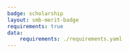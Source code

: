 ```yaml
---
badge: scholarship
layout: smb-merit-badge
requirements: true
data:
    requirements: ./requirements.yaml
---
```

